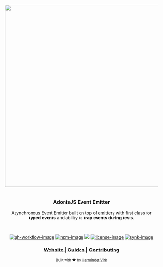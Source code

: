 <div align="center">
  <img src="https://res.cloudinary.com/adonisjs/image/upload/q_100/v1558612869/adonis-readme_zscycu.jpg" width="600px">
</div>

<br />

<div align="center">
  <h3>AdonisJS Event Emitter</h3>
  <p>Asynchronous Event Emitter built on top of <a href="https://github.com/sindresorhus/emittery">emittery</a> with first class for <strong>typed events</strong> and ability to <strong>trap events during tests</strong>.</p>
</div>

<br />

<div align="center">

[![gh-workflow-image]][gh-workflow-url] [![npm-image]][npm-url] ![][typescript-image] [![license-image]][license-url] [![synk-image]][synk-url]

</div>

<div align="center">
  <h3>
    <a href="https://adonisjs.com">
      Website
    </a>
    <span> | </span>
    <a href="https://docs.adonisjs.com/guides/events">
      Guides
    </a>
    <span> | </span>
    <a href="CONTRIBUTING.md">
      Contributing
    </a>
  </h3>
</div>

<div align="center">
  <sub>Built with ❤︎ by <a href="https://twitter.com/AmanVirk1">Harminder Virk</a>
</div>

[gh-workflow-image]: https://img.shields.io/github/workflow/status/adonisjs/events/test?style=for-the-badge
[gh-workflow-url]: https://github.com/adonisjs/events/actions/workflows/test.yml "Github action"

[typescript-image]: https://img.shields.io/badge/Typescript-294E80.svg?style=for-the-badge&logo=typescript
[typescript-url]:  "typescript"

[npm-image]: https://img.shields.io/npm/v/@adonisjs/events.svg?style=for-the-badge&logo=npm
[npm-url]: https://npmjs.org/package/@adonisjs/events "npm"

[license-image]: https://img.shields.io/npm/l/@adonisjs/events?color=blueviolet&style=for-the-badge
[license-url]: LICENSE.md "license"

[synk-image]: https://img.shields.io/snyk/vulnerabilities/github/adonisjs/events?label=Synk%20Vulnerabilities&style=for-the-badge
[synk-url]: https://snyk.io/test/github/adonisjs/events?targetFile=package.json "synk"
